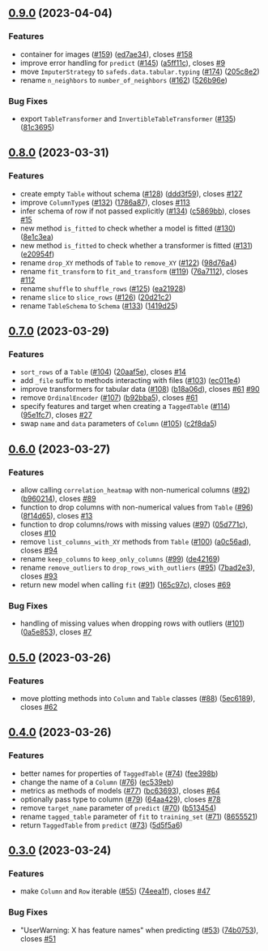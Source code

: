 ## [0.9.0](https://github.com/Safe-DS/Stdlib/compare/v0.8.0...v0.9.0) (2023-04-04)


### Features

* container for images ([#159](https://github.com/Safe-DS/Stdlib/issues/159)) ([ed7ae34](https://github.com/Safe-DS/Stdlib/commit/ed7ae341c4546ec32efe46e22dccc4d770126695)), closes [#158](https://github.com/Safe-DS/Stdlib/issues/158)
* improve error handling for `predict` ([#145](https://github.com/Safe-DS/Stdlib/issues/145)) ([a5ff11c](https://github.com/Safe-DS/Stdlib/commit/a5ff11c2795e8e814b6a6565a9a331e1662d39c6)), closes [#9](https://github.com/Safe-DS/Stdlib/issues/9)
* move `ImputerStrategy` to `safeds.data.tabular.typing` ([#174](https://github.com/Safe-DS/Stdlib/issues/174)) ([205c8e2](https://github.com/Safe-DS/Stdlib/commit/205c8e20ddcc76da57b895a23c0221da4dcf2508))
* rename `n_neighbors` to `number_of_neighbors` ([#162](https://github.com/Safe-DS/Stdlib/issues/162)) ([526b96e](https://github.com/Safe-DS/Stdlib/commit/526b96e3877299eb6bf6adea2882065fd29b52cf))


### Bug Fixes

* export `TableTransformer` and `InvertibleTableTransformer` ([#135](https://github.com/Safe-DS/Stdlib/issues/135)) ([81c3695](https://github.com/Safe-DS/Stdlib/commit/81c369556e8ca3bf800f843598efab29b0ac957b))

## [0.8.0](https://github.com/Safe-DS/Stdlib/compare/v0.7.0...v0.8.0) (2023-03-31)


### Features

* create empty `Table` without schema ([#128](https://github.com/Safe-DS/Stdlib/issues/128)) ([ddd3f59](https://github.com/Safe-DS/Stdlib/commit/ddd3f59cf4f0173327511593ea4dc0b5b938fce1)), closes [#127](https://github.com/Safe-DS/Stdlib/issues/127)
* improve `ColumnType`s ([#132](https://github.com/Safe-DS/Stdlib/issues/132)) ([1786a87](https://github.com/Safe-DS/Stdlib/commit/1786a872f9fe713b952e75c190245200082ac80d)), closes [#113](https://github.com/Safe-DS/Stdlib/issues/113)
* infer schema of row if not passed explicitly ([#134](https://github.com/Safe-DS/Stdlib/issues/134)) ([c5869bb](https://github.com/Safe-DS/Stdlib/commit/c5869bbc215d884c48726b3c8f6b3556763d986d)), closes [#15](https://github.com/Safe-DS/Stdlib/issues/15)
* new method `is_fitted` to check whether a model is fitted ([#130](https://github.com/Safe-DS/Stdlib/issues/130)) ([8e1c3ea](https://github.com/Safe-DS/Stdlib/commit/8e1c3ea22c3b422b65340f6fc25a87d0d7fb8869))
* new method `is_fitted` to check whether a transformer is fitted ([#131](https://github.com/Safe-DS/Stdlib/issues/131)) ([e20954f](https://github.com/Safe-DS/Stdlib/commit/e20954feb0f9191596aac93672b67361e1aa4ef8))
* rename `drop_XY` methods of `Table` to `remove_XY` ([#122](https://github.com/Safe-DS/Stdlib/issues/122)) ([98d76a4](https://github.com/Safe-DS/Stdlib/commit/98d76a46a56d4f78cb30d3ea8c4916b69f738674))
* rename `fit_transform` to `fit_and_transform` ([#119](https://github.com/Safe-DS/Stdlib/issues/119)) ([76a7112](https://github.com/Safe-DS/Stdlib/commit/76a71126b6ca21f9082dd2d3a2248bf65716b73f)), closes [#112](https://github.com/Safe-DS/Stdlib/issues/112)
* rename `shuffle` to `shuffle_rows` ([#125](https://github.com/Safe-DS/Stdlib/issues/125)) ([ea21928](https://github.com/Safe-DS/Stdlib/commit/ea219285e869d0362339f8b87c310096cc001793))
* rename `slice` to `slice_rows` ([#126](https://github.com/Safe-DS/Stdlib/issues/126)) ([20d21c2](https://github.com/Safe-DS/Stdlib/commit/20d21c2fed8f85cfdcb6480b9f1f96ebafab64f9))
* rename `TableSchema` to `Schema` ([#133](https://github.com/Safe-DS/Stdlib/issues/133)) ([1419d25](https://github.com/Safe-DS/Stdlib/commit/1419d25113a28ed8ab76345a047eaf7dd4a3feb1))

## [0.7.0](https://github.com/Safe-DS/Stdlib/compare/v0.6.0...v0.7.0) (2023-03-29)


### Features

* `sort_rows` of a `Table` ([#104](https://github.com/Safe-DS/Stdlib/issues/104)) ([20aaf5e](https://github.com/Safe-DS/Stdlib/commit/20aaf5eb276a0c756bb5414d4b268894d58a47e6)), closes [#14](https://github.com/Safe-DS/Stdlib/issues/14)
* add `_file` suffix to methods interacting with files ([#103](https://github.com/Safe-DS/Stdlib/issues/103)) ([ec011e4](https://github.com/Safe-DS/Stdlib/commit/ec011e47d8a595ac6aa1c40d911b1b3da8cf5bd4))
* improve transformers for tabular data ([#108](https://github.com/Safe-DS/Stdlib/issues/108)) ([b18a06d](https://github.com/Safe-DS/Stdlib/commit/b18a06dce090a1bb9b6e3c858b83cd8b6277e280)), closes [#61](https://github.com/Safe-DS/Stdlib/issues/61) [#90](https://github.com/Safe-DS/Stdlib/issues/90)
* remove `OrdinalEncoder` ([#107](https://github.com/Safe-DS/Stdlib/issues/107)) ([b92bba5](https://github.com/Safe-DS/Stdlib/commit/b92bba551146586d510da03cc581037dc4c4c05e)), closes [#61](https://github.com/Safe-DS/Stdlib/issues/61)
* specify features and target when creating a `TaggedTable` ([#114](https://github.com/Safe-DS/Stdlib/issues/114)) ([95e1fc7](https://github.com/Safe-DS/Stdlib/commit/95e1fc7b58dedda18f7fda43c9f6c45a57695f53)), closes [#27](https://github.com/Safe-DS/Stdlib/issues/27)
* swap `name` and `data` parameters of `Column` ([#105](https://github.com/Safe-DS/Stdlib/issues/105)) ([c2f8da5](https://github.com/Safe-DS/Stdlib/commit/c2f8da537d1857bf89ec4417c1ba4f09ce5b8d49))

## [0.6.0](https://github.com/Safe-DS/Stdlib/compare/v0.5.0...v0.6.0) (2023-03-27)


### Features

* allow calling `correlation_heatmap` with non-numerical columns ([#92](https://github.com/Safe-DS/Stdlib/issues/92)) ([b960214](https://github.com/Safe-DS/Stdlib/commit/b96021421f734fb7ca1b74e245a26b9997487292)), closes [#89](https://github.com/Safe-DS/Stdlib/issues/89)
* function to drop columns with non-numerical values from `Table` ([#96](https://github.com/Safe-DS/Stdlib/issues/96)) ([8f14d65](https://github.com/Safe-DS/Stdlib/commit/8f14d65611cd9a1d6c75ae2769a4e5551c42b766)), closes [#13](https://github.com/Safe-DS/Stdlib/issues/13)
* function to drop columns/rows with missing values ([#97](https://github.com/Safe-DS/Stdlib/issues/97)) ([05d771c](https://github.com/Safe-DS/Stdlib/commit/05d771c7fe9c0ea12ba7482a7ec5af197a450fce)), closes [#10](https://github.com/Safe-DS/Stdlib/issues/10)
* remove `list_columns_with_XY` methods from `Table` ([#100](https://github.com/Safe-DS/Stdlib/issues/100)) ([a0c56ad](https://github.com/Safe-DS/Stdlib/commit/a0c56ad1671bd4388356dd952b398efc31fd8796)), closes [#94](https://github.com/Safe-DS/Stdlib/issues/94)
* rename `keep_columns` to `keep_only_columns` ([#99](https://github.com/Safe-DS/Stdlib/issues/99)) ([de42169](https://github.com/Safe-DS/Stdlib/commit/de42169f6acde3d96985df24dc7f8213d96d2a4d))
* rename `remove_outliers` to `drop_rows_with_outliers` ([#95](https://github.com/Safe-DS/Stdlib/issues/95)) ([7bad2e3](https://github.com/Safe-DS/Stdlib/commit/7bad2e3e1b11fe45ed1fc408fa6289dfb5f301cb)), closes [#93](https://github.com/Safe-DS/Stdlib/issues/93)
* return new model when calling `fit` ([#91](https://github.com/Safe-DS/Stdlib/issues/91)) ([165c97c](https://github.com/Safe-DS/Stdlib/commit/165c97c107aa52fddb6951c7092f2dccb164c64d)), closes [#69](https://github.com/Safe-DS/Stdlib/issues/69)


### Bug Fixes

* handling of missing values when dropping rows with outliers ([#101](https://github.com/Safe-DS/Stdlib/issues/101)) ([0a5e853](https://github.com/Safe-DS/Stdlib/commit/0a5e853482ddeda147d5d6ff45e96166cfbfb1af)), closes [#7](https://github.com/Safe-DS/Stdlib/issues/7)

## [0.5.0](https://github.com/Safe-DS/Stdlib/compare/v0.4.0...v0.5.0) (2023-03-26)


### Features

* move plotting methods into `Column` and `Table` classes ([#88](https://github.com/Safe-DS/Stdlib/issues/88)) ([5ec6189](https://github.com/Safe-DS/Stdlib/commit/5ec6189a807092b00d38620403549c96a02164a5)), closes [#62](https://github.com/Safe-DS/Stdlib/issues/62)

## [0.4.0](https://github.com/Safe-DS/Stdlib/compare/v0.3.0...v0.4.0) (2023-03-26)


### Features

* better names for properties of `TaggedTable` ([#74](https://github.com/Safe-DS/Stdlib/issues/74)) ([fee398b](https://github.com/Safe-DS/Stdlib/commit/fee398b66cb9ae9e6675f455a8db31f271bfd207))
* change the name of a `Column` ([#76](https://github.com/Safe-DS/Stdlib/issues/76)) ([ec539eb](https://github.com/Safe-DS/Stdlib/commit/ec539eb6685d99183a35a138d1f345aaf6ae4c78))
* metrics as methods of models ([#77](https://github.com/Safe-DS/Stdlib/issues/77)) ([bc63693](https://github.com/Safe-DS/Stdlib/commit/bc636934a708b4a74aafed73fe4be75a7a36ebc4)), closes [#64](https://github.com/Safe-DS/Stdlib/issues/64)
* optionally pass type to column ([#79](https://github.com/Safe-DS/Stdlib/issues/79)) ([64aa429](https://github.com/Safe-DS/Stdlib/commit/64aa4293bdf035fe4f9a78b0b895c07f022ced3a)), closes [#78](https://github.com/Safe-DS/Stdlib/issues/78)
* remove `target_name` parameter of `predict` ([#70](https://github.com/Safe-DS/Stdlib/issues/70)) ([b513454](https://github.com/Safe-DS/Stdlib/commit/b513454c294f8ca03fbffa2b6f89a87e7d6fb9c6))
* rename `tagged_table` parameter of `fit` to `training_set` ([#71](https://github.com/Safe-DS/Stdlib/issues/71)) ([8655521](https://github.com/Safe-DS/Stdlib/commit/8655521bebbca2da9c91e2db7a837d4869a1d527))
* return `TaggedTable` from `predict` ([#73](https://github.com/Safe-DS/Stdlib/issues/73)) ([5d5f5a6](https://github.com/Safe-DS/Stdlib/commit/5d5f5a69d7e4def34ab09494511ae6ad6a62d60b))

## [0.3.0](https://github.com/Safe-DS/Stdlib/compare/v0.2.0...v0.3.0) (2023-03-24)


### Features

* make `Column` and `Row` iterable ([#55](https://github.com/Safe-DS/Stdlib/issues/55)) ([74eea1f](https://github.com/Safe-DS/Stdlib/commit/74eea1f995d03732d14da16d4393e1d61ad33625)), closes [#47](https://github.com/Safe-DS/Stdlib/issues/47)


### Bug Fixes

* "UserWarning: X has feature names" when predicting ([#53](https://github.com/Safe-DS/Stdlib/issues/53)) ([74b0753](https://github.com/Safe-DS/Stdlib/commit/74b07536f418732025f10cd6dc048cb61fab6cc5)), closes [#51](https://github.com/Safe-DS/Stdlib/issues/51)
